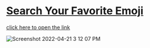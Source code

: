 # [Search Your Favorite Emoji](https://t-divya.github.io/emoji-search/) 

[click here to open the link](https://t-divya.github.io/emoji-search/)


![Screenshot 2022-04-21 3 12 07 PM](https://user-images.githubusercontent.com/40967002/164477095-b39bb1e1-f72b-44f4-9171-14194f45327f.png)
